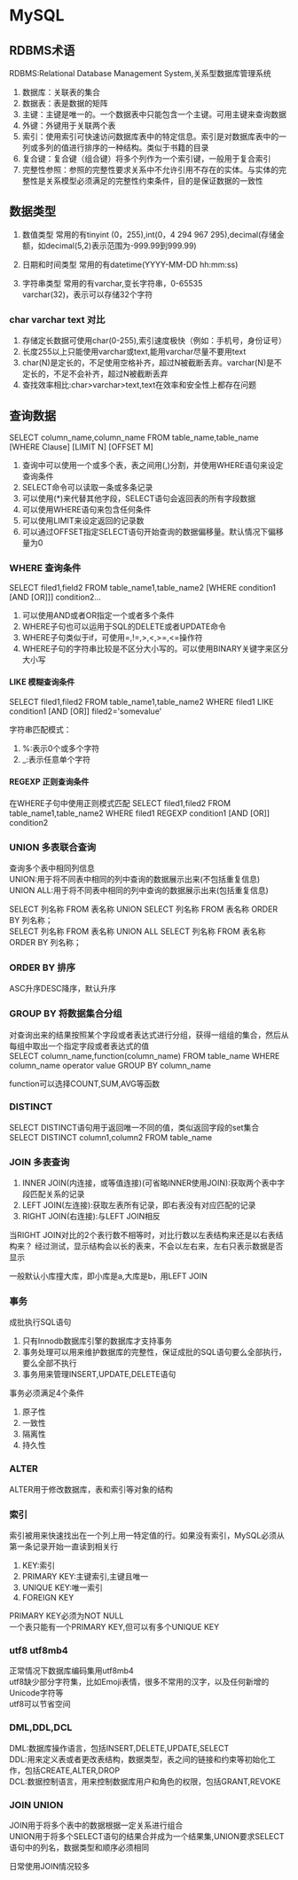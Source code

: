 # MySQL

## RDBMS术语
RDBMS:Relational Database Management System,关系型数据库管理系统    

1. 数据库：关联表的集合
2. 数据表：表是数据的矩阵
3. 主键：主键是唯一的。一个数据表中只能包含一个主键。可用主键来查询数据
4. 外键：外键用于关联两个表
5. 索引：使用索引可快速访问数据库表中的特定信息。索引是对数据库表中的一列或多列的值进行排序的一种结构。类似于书籍的目录
6. 复合键：复合键（组合键）将多个列作为一个索引键，一般用于复合索引
7. 完整性参照：参照的完整性要求关系中不允许引用不存在的实体。与实体的完整性是关系模型必须满足的完整性约束条件，目的是保证数据的一致性  


## 数据类型
1. 数值类型
常用的有tinyint	(0，255),int(0，4 294 967 295),decimal(存储金额，如decimal(5,2)表示范围为-999.99到999.99)   

2. 日期和时间类型
常用的有datetime(YYYY-MM-DD hh:mm:ss)    

3. 字符串类型
常用的有varchar,变长字符串，0-65535     
varchar(32)，表示可以存储32个字符    

### char varchar text 对比
1. 存储定长数据可使用char(0-255),索引速度极快（例如：手机号，身份证号）
2. 长度255以上只能使用varchar或text,能用varchar尽量不要用text
3. char(N)是定长的，不足使用空格补齐，超过N被截断丢弃。varchar(N)是不定长的，不足不会补齐，超过N被截断丢弃 
4. 查找效率相比:char>varchar>text,text在效率和安全性上都存在问题  

## 查询数据
SELECT column_name,column_name FROM table_name,table_name [WHERE Clause] [LIMIT N] [OFFSET M]   

1. 查询中可以使用一个或多个表，表之间用(,)分割，并使用WHERE语句来设定查询条件 
2. SELECT命令可以读取一条或多条记录
3. 可以使用(*)来代替其他字段，SELECT语句会返回表的所有字段数据
4. 可以使用WHERE语句来包含任何条件
5. 可以使用LIMIT来设定返回的记录数
6. 可以通过OFFSET指定SELECT语句开始查询的数据偏移量。默认情况下偏移量为0

### WHERE 查询条件
SELECT filed1,field2 FROM table_name1,table_name2 [WHERE condition1 [AND [OR]]] condition2...    

1. 可以使用AND或者OR指定一个或者多个条件
2. WHERE子句也可以运用于SQL的DELETE或者UPDATE命令
3. WHERE子句类似于if，可使用=,!=,>,<,>=,<=操作符 
4. WHERE子句的字符串比较是不区分大小写的。可以使用BINARY关键字来区分大小写   

#### LIKE 模糊查询条件
SELECT filed1,filed2 FROM table_name1,table_name2 WHERE filed1 LIKE condition1 [AND [OR]] filed2='somevalue'      

字符串匹配模式：
1. %:表示0个或多个字符      
2. _:表示任意单个字符

#### REGEXP 正则查询条件
在WHERE子句中使用正则模式匹配
SELECT filed1,filed2 FROM table_name1,table_name2 WHERE filed1 REGEXP condition1 [AND [OR]] condition2   

### UNION 多表联合查询
查询多个表中相同列信息      
UNION:用于将不同表中相同的列中查询的数据展示出来(不包括重复信息)      
UNION ALL:用于将不同表中相同的列中查询的数据展示出来(包括重复信息)     

SELECT 列名称 FROM 表名称 UNION SELECT 列名称 FROM 表名称 ORDER BY 列名称；    
SELECT 列名称 FROM 表名称 UNION ALL SELECT 列名称 FROM 表名称 ORDER BY 列名称；    

### ORDER BY 排序   
ASC升序DESC降序，默认升序

### GROUP BY 将数据集合分组
对查询出来的结果按照某个字段或者表达式进行分组，获得一组组的集合，然后从每组中取出一个指定字段或者表达式的值     
SELECT column_name,function(column_name) FROM table_name WHERE column_name operator value GROUP BY column_name    

function可以选择COUNT,SUM,AVG等函数    

### DISTINCT
SELECT DISTINCT语句用于返回唯一不同的值，类似返回字段的set集合          
SELECT DISTINCT column1,column2 FROM table_name     


### JOIN 多表查询
1. INNER JOIN(内连接，或等值连接)(可省略INNER使用JOIN):获取两个表中字段匹配关系的记录    
2. LEFT JOIN(左连接):获取左表所有记录，即右表没有对应匹配的记录
3. RIGHT JOIN(右连接):与LEFT JOIN相反

当RIGHT JOIN对比的2个表行数不相等时，对比行数以左表结构来还是以右表结构来？
经过测试，显示结构会以长的表来，不会以左右来，左右只表示数据是否显示

一般默认小库撞大库，即小库是a,大库是b，用LEFT JOIN


### 事务
成批执行SQL语句    

1. 只有Innodb数据库引擎的数据库才支持事务
2. 事务处理可以用来维护数据库的完整性，保证成批的SQL语句要么全部执行，要么全部不执行
3. 事务用来管理INSERT,UPDATE,DELETE语句

事务必须满足4个条件
1. 原子性
2. 一致性
3. 隔离性
4. 持久性

### ALTER
ALTER用于修改数据库，表和索引等对象的结构    

### 索引
索引被用来快速找出在一个列上用一特定值的行。如果没有索引，MySQL必须从第一条记录开始一直读到相关行       

1. KEY:索引
2. PRIMARY KEY:主键索引,主键且唯一
3. UNIQUE KEY:唯一索引
4. FOREIGN KEY

PRIMARY KEY必须为NOT NULL    
一个表只能有一个PRIMARY KEY,但可以有多个UNIQUE KEY      


### utf8 utf8mb4
正常情况下数据库编码集用utf8mb4    
utf8缺少部分字符集，比如Emoji表情，很多不常用的汉字，以及任何新增的Unicode字符等     
utf8可以节省空间    


### DML,DDL,DCL
DML:数据库操作语言，包括INSERT,DELETE,UPDATE,SELECT    
DDL:用来定义表或者更改表结构，数据类型，表之间的链接和约束等初始化工作，包括CREATE,ALTER,DROP    
DCL:数据控制语言，用来控制数据库用户和角色的权限，包括GRANT,REVOKE   


### JOIN UNION
JOIN用于将多个表中的数据根据一定关系进行组合      
UNION用于将多个SELECT语句的结果合并成为一个结果集,UNION要求SELECT语句中的列名，数据类型和顺序必须相同       

日常使用JOIN情况较多         
